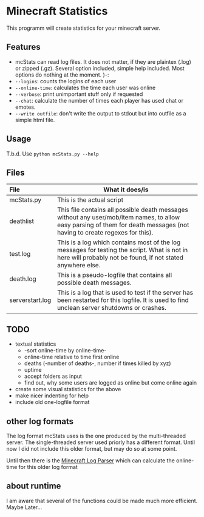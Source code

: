 # Minecraft Statistics

This programm will create statistics for your minecraft server.

## Features

* mcStats can read log files. It does not matter, if they are plaintex (.log) or zipped (.gz). Several option included, simple help included. Most options do nothing at the moment.  )-:
* ```--logins```: counts the logins of each user
* ```--online-time```: calculates the time each user was online
* ```--verbose```: print unimportant stuff only if requested
* ```--chat```: calculate the number of times each player has used chat or emotes.
* ```--write outfile```: don't write the output to stdout but into outfile as a simple html file.

## Usage

T.b.d. Use ```python mcStats.py --help```

## Files

| File            | What it does/is |
|:----------------|-----------------|
| mcStats.py      | This is the actual script |
| deathlist       | This file contains all possible death messages without any user/mob/item names, to allow easy parsing of them for death messages (not having to create regexes for this). |
| test.log        | This is a log which contains most of the log messages for testing the script. What is not in here will probably not be found, if not stated anywhere else. |
| death.log       | This is a pseudo-logfile that contains all possible death messages. |
| serverstart.log | This is a log that is used to test if the server has been restarted for this logfile. It is used to find unclean server shutdowns or crashes. |

## TODO

* textual statistics
    * -sort online-time by online-time-
    * online-time relative to time first online
    * deaths (-number of deaths-, number if times killed by xyz)
    * uptime
    * accept folders as input
    * find out, why some users are logged as online but come online again
* create some visual statistics for the above
* make nicer indenting for help
* include old one-logfile format

## other log formats

The log format mcStats uses is the one produced by the multi-threaded server. The single-threaded server used priorly has a different format. Until now I did not include this older format, but may do so at some point.

Until then there is the [Minecraft Log Parser][1] which can calculate the online-time for this older log format

## about runtime

I am aware that several of the functions could be made much more efficient. Maybe Later...



[1]: https://github.com/stevenleeg/Minecraft-Log-Parser
